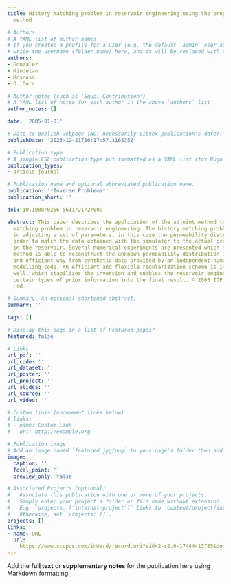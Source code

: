 ```yaml
---
title: History matching problem in reservoir engineering using the propagation-backpropagation
  method

# Authors
# A YAML list of author names
# If you created a profile for a user (e.g. the default `admin` user at `content/authors/admin/`), 
# write the username (folder name) here, and it will be replaced with their full name and linked to their profile.
authors:
- Gonzalez
- Kindelan
- Moscoso
- O. Dorn

# Author notes (such as 'Equal Contribution')
# A YAML list of notes for each author in the above `authors` list
author_notes: []

date: '2005-01-01'

# Date to publish webpage (NOT necessarily Bibtex publication's date).
publishDate: '2023-12-21T16:17:57.116535Z'

# Publication type.
# A single CSL publication type but formatted as a YAML list (for Hugo requirements).
publication_types:
- article-journal

# Publication name and optional abbreviated publication name.
publication: '*Inverse Problems*'
publication_short: ''

doi: 10.1088/0266-5611/21/2/009

abstract: This paper describes the application of the adjoint method to the history
  matching problem in reservoir engineering. The history matching problem consists
  in adjusting a set of parameters, in this case the permeability distribution, in
  order to match the data obtained with the simulator to the actual production data
  in the reservoir. Several numerical experiments are presented which show that our
  method is able to reconstruct the unknown permeability distribution in a reliable
  and efficient way from synthetic data provided by an independent numerical forward
  modelling code. An efficient and flexible regularization scheme is introduced as
  well, which stabilizes the inversion and enables the reservoir engineer to incorporate
  certain types of prior information into the final result. © 2005 IOP Publishing
  Ltd.

# Summary. An optional shortened abstract.
summary: ''

tags: []

# Display this page in a list of Featured pages?
featured: false

# Links
url_pdf: ''
url_code: ''
url_dataset: ''
url_poster: ''
url_project: ''
url_slides: ''
url_source: ''
url_video: ''

# Custom links (uncomment lines below)
# links:
# - name: Custom Link
#   url: http://example.org

# Publication image
# Add an image named `featured.jpg/png` to your page's folder then add a caption below.
image:
  caption: ''
  focal_point: ''
  preview_only: false

# Associated Projects (optional).
#   Associate this publication with one or more of your projects.
#   Simply enter your project's folder or file name without extension.
#   E.g. `projects: ['internal-project']` links to `content/project/internal-project/index.md`.
#   Otherwise, set `projects: []`.
projects: []
links:
- name: URL
  url: 
    https://www.scopus.com/inward/record.uri?eid=2-s2.0-17444413785&doi=10.1088%2f0266-5611%2f21%2f2%2f009&partnerID=40&md5=99635cebb3a41c3f8d8296cae1606193
---
```


Add the **full text** or **supplementary notes** for the publication here using Markdown formatting.
